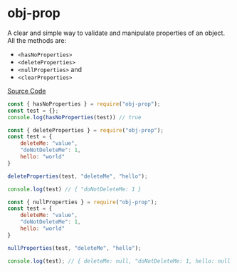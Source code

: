 # obj-prop

A clear and simple way to validate and manipulate properties of an object. All the methods are: 
* `<hasNoProperties>`
* `<deleteProperties>`
* `<nullProperties>` and 
* `<clearProperties>`

[Source Code](https://github.com/fireWizard23/obj-prop)

```javascript
const { hasNoProperties } = require("obj-prop");
const test = {}; 
console.log(hasNoProperties(test)) // true
```


```javascript
const { deleteProperties } = require("obj-prop");
const test = {
    deleteMe: "value",
    "doNotDeleteMe": 1,
    hello: "world"
}

deleteProperties(test, "deleteMe", "hello");

console.log(test) // { "doNotDeleteMe: 1 }

```

```javascript
const { nullProperties } = require("obj-prop");
const test = {
    deleteMe: "value",
    "doNotDeleteMe": 1,
    hello: "world"
}

nullProperties(test, "deleteMe", "hello");

console.log(test); // { deleteMe: null, "doNotDeleteMe: 1, hello: null };

```


